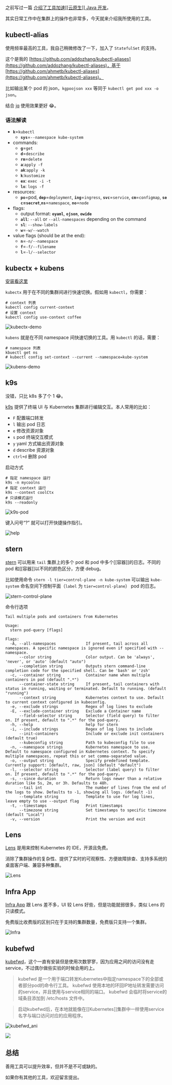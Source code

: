 之前写过一篇 [介绍了工具加速[[云原生]] Java 开发](https://mp.weixin.qq.com/s/CXJ1zUoktdI3c3CHVju0gA)。

其实日常工作中在集群上的操作也非常多，今天就来介绍我所使用的工具。

## kubectl-alias

使用频率最高的工具，我自己稍微修改了一下，加入了 `StatefulSet` 的支持。

这个是我的 [https://github.com/addozhang/kubectl-aliases](https://github.com/addozhang/kubectl-aliases)，基于 [https://github.com/ahmetb/kubectl-aliases](https://github.com/ahmetb/kubectl-aliases)。

比如输出某个 pod 的 json，`kgpoojson xxx` 等同于 `kubectl get pod xxx -o json`。

结合 [jq](https://stedolan.github.io/jq/) 使用效果更好 😂。

### 语法解读

-   **`k`**\=`kubectl`
    -   **`sys`**\=`--namespace kube-system`
-   commands:
    -   **`g`**\=`get`
    -   **`d`**\=`describe`
    -   **`rm`**\=`delete`
    -   **`a`**:`apply -f`
    -   **`ak`**:`apply -k`
    -   **`k`**:`kustomize`
    -   **`ex`**: `exec -i -t`
    -   **`lo`**: `logs -f`
-   resources:
    -   **`po`**\=pod, **`dep`**\=`deployment`, **`ing`**\=`ingress`, **`svc`**\=`service`, **`cm`**\=`configmap`, **`sec`\=`secret`**,**`ns`**\=`namespace`, **`no`**\=`node`
-   flags:
    -   output format: **`oyaml`**, **`ojson`**, **`owide`**
    -   **`all`**: `--all` or `--all-namespaces` depending on the command
    -   **`sl`**: `--show-labels`
    -   **`w`**\=`-w/--watch`
-   value flags (should be at the end):
    -   **`n`**\=`-n/--namespace`
    -   **`f`**\=`-f/--filename`
    -   **`l`**\=`-l/--selector`

## kubectx + kubens

[安装看这里](https://github.com/ahmetb/kubectx#installation)

`kubectx` 用于在不同的集群间进行快速切换。假如用 `kubectl`，你需要：

```
# context 列表
kubectl config current-context 
# 设置 context
kubectl config use-context coffee
```

![kubectx-demo](https://atbug.oss-cn-hangzhou.aliyuncs.com/2021/06/26/kubectxdemo.gif)

`kubens` 就是在不同 namespace 间快速切换的工具。用 `kubectl` 的话，需要：

```
# namespace 列表
kbuectl get ns
# kubectl config set-context --current --namespace=kube-system
```

![kubens-demo](https://atbug.oss-cn-hangzhou.aliyuncs.com/2021/06/26/kubensdemo.gif)

## k9s

没错，只比 k8s 多了个 1 😂。

[k9s](https://github.com/derailed/k9s) 提供了终端 UI 与 Kubernetes 集群进行编辑交互。本人常用的比如：

-   `F` 配置端口转发
-   `l` 输出 pod 日志
-   `e` 修改资源对象
-   `s` pod 终端交互模式
-   `y` yaml 方式输出资源对象
-   `d` describe 资源对象
-   `ctrl+d` 删除 pod

启动方式

```
# 指定 namespace 运行
k9s -n mycoolns
# 指定 context 运行
k9s --context coolCtx
# 只读模式运行
k9s --readonly
```

![k9s-pod](https://atbug.oss-cn-hangzhou.aliyuncs.com/2021/06/26/20210626102731.png)

键入问号“?” 就可以打开快捷操作指引。

![help](https://atbug.oss-cn-hangzhou.aliyuncs.com/2021/06/26/20210626103012.png)

## stern

[stern](https://github.com/wercker/stern) 可以用来 `tail` 集群上的多个 pod 和 pod 中多个[[容器]]的日志。不同的 pod 和[[容器]]以不同的颜色区分，方便 debug。

比如使用命令 `stern -l tier=control-plane -n kube-system` 可以输出 `kube-system` 命名空间下控制平面（`label` 为 `tier=control-plane`） pod 的日志。

![stern-control-plane](https://atbug.oss-cn-hangzhou.aliyuncs.com/2021/06/26/20210626104458.png)

命令行选项

```
Tail multiple pods and containers from Kubernetes

Usage:
  stern pod-query [flags]

Flags:
  -A, --all-namespaces             If present, tail across all namespaces. A specific namespace is ignored even if specified with --namespace.
      --color string               Color output. Can be 'always', 'never', or 'auto' (default "auto")
      --completion string          Outputs stern command-line completion code for the specified shell. Can be 'bash' or 'zsh'
  -c, --container string           Container name when multiple containers in pod (default ".*")
      --container-state string     If present, tail containers with status in running, waiting or terminated. Default to running. (default "running")
      --context string             Kubernetes context to use. Default to current context configured in kubeconfig.
  -e, --exclude strings            Regex of log lines to exclude
  -E, --exclude-container string   Exclude a Container name
      --field-selector string      Selector (field query) to filter on. If present, default to ".*" for the pod-query.
  -h, --help                       help for stern
  -i, --include strings            Regex of log lines to include
      --init-containers            Include or exclude init containers (default true)
      --kubeconfig string          Path to kubeconfig file to use
  -n, --namespace strings          Kubernetes namespace to use. Default to namespace configured in Kubernetes context. To specify multiple namespaces, repeat this or set comma-separated value.
  -o, --output string              Specify predefined template. Currently support: [default, raw, json] (default "default")
  -l, --selector string            Selector (label query) to filter on. If present, default to ".*" for the pod-query.
  -s, --since duration             Return logs newer than a relative duration like 5s, 2m, or 3h. Defaults to 48h.
      --tail int                   The number of lines from the end of the logs to show. Defaults to -1, showing all logs. (default -1)
      --template string            Template to use for log lines, leave empty to use --output flag
  -t, --timestamps                 Print timestamps
      --timezone string            Set timestamps to specific timezone (default "Local")
  -v, --version                    Print the version and exit

```

## Lens

[Lens](https://k8slens.dev/) 是用来控制 Kubernetes 的 IDE，开源且免费。

消除了集群操作的复杂性、提供了实时的可观察性、方便故障排查、支持多系统的桌面客户端、兼容多种集群。

![Lens](https://atbug.oss-cn-hangzhou.aliyuncs.com/2021/06/26/20210626113853.png)

## Infra App

[Infra App](https://infra.app/) 跟 Lens 差不多，UI 较 Lens 好些，但是功能就弱很多，类似 Lens 的只读模式。

免费版比收费版的区别只在于支持的集群数量，免费版只支持一个集群。

![Infra](https://atbug.oss-cn-hangzhou.aliyuncs.com/2021/06/26/20210626114417.png)

## kubefwd

[kubefwd](https://github.com/txn2/kubefwd)，这个一直有安装但是使用次数寥寥，因为应用之间的访问没有走 service，不过偶尔做些实验的时候会用的上。

> kubefwd 是一个用于端口转发Kubernetes中指定namespace下的全部或者部分pod的命令行工具。 kubefwd 使用本地的环回IP地址转发需要访问的service，并且使用与service相同的端口。 kubefwd 会临时将service的域条目添加到 /etc/hosts 文件中。

> 启动kubefwd后，在本地就能像在[[Kubernetes]]集群中一样使用service名字与端口访问对应的应用程序。

![kubefwd_ani](https://atbug.oss-cn-hangzhou.aliyuncs.com/2021/06/26/kubefwdani.gif)

![](https://atbug.oss-cn-hangzhou.aliyuncs.com/2021/06/26/16246803227515.jpg)

## 总结

善用工具可以提升效率，但并不是不可或缺的。

如果你有其他的工具，欢迎留言提出。